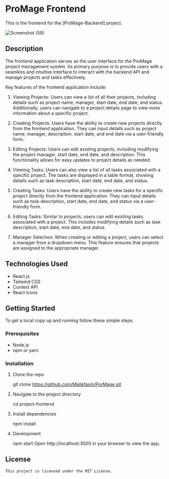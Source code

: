 # ProMage Frontend

This is the frontend for the [ProMage-Backend] project.

![Screenshot (59)](https://github.com/Malikfasih/PorMage/assets/90088021/0f0cf4a8-94ff-45f1-aa94-9c29ca992874)

## Description

The frontend application serves as the user interface for the ProMage project management system. Its primary purpose is to provide users with a seamless and intuitive interface to interact with the backend API and manage projects and tasks effectively.

Key features of the frontend application include:

1. Viewing Projects: Users can view a list of all their projects, including details such as project name, manager, start date, end date, and status. Additionally, users can navigate to a project details page to view more information about a specific project.

2. Creating Projects: Users have the ability to create new projects directly from the frontend application. They can input details such as project name, manager, description, start date, and end date via a user-friendly form.

3. Editing Projects: Users can edit existing projects, including modifying the project manager, start date, end date, and description. This functionality allows for easy updates to project details as needed.

4. Viewing Tasks: Users can also view a list of all tasks associated with a specific project. The tasks are displayed in a table format, showing details such as task description, start date, end date, and status.

5. Creating Tasks: Users have the ability to create new tasks for a specific project directly from the frontend application. They can input details such as task description, start date, end date, and status via a user-friendly form.

6. Editing Tasks: Similar to projects, users can edit existing tasks associated with a project. This includes modifying details such as task description, start date, end date, and status.

7. Manager Selection: When creating or editing a project, users can select a manager from a dropdown menu. This feature ensures that projects are assigned to the appropriate manager.

## Technologies Used

- React.js
- Tailwind CSS
- Context API
- React Icons

## Getting Started

To get a local copy up and running follow these simple steps.

### Prerequisites

- Node.js
- npm or yarn

### Installation

1. Clone the repo

   git clone https://github.com/Malikfasih/PorMage.git

2. Navigate to the project directory

   cd project-frontend

3. Install dependencies

   npm install

4. Development

   npm start
   Open http://localhost:3000 in your browser to view the app.

## License

    This project is licensed under the MIT License.
